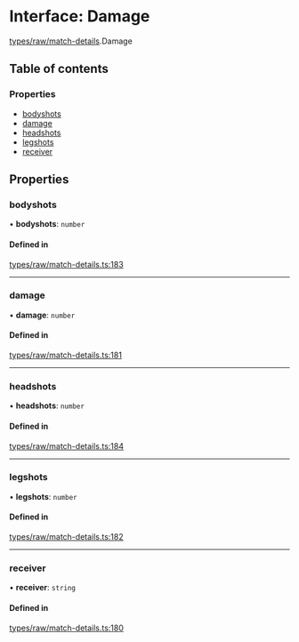 # Interface: Damage

[types/raw/match-details](../modules/types_raw_match_details.md).Damage

## Table of contents

### Properties

- [bodyshots](types_raw_match_details.Damage.md#bodyshots)
- [damage](types_raw_match_details.Damage.md#damage)
- [headshots](types_raw_match_details.Damage.md#headshots)
- [legshots](types_raw_match_details.Damage.md#legshots)
- [receiver](types_raw_match_details.Damage.md#receiver)

## Properties

### bodyshots

• **bodyshots**: `number`

#### Defined in

[types/raw/match-details.ts:183](https://github.com/jameslinimk/unofficial-valorant-api/blob/1def087/package/src/types/raw/match-details.ts#L183)

___

### damage

• **damage**: `number`

#### Defined in

[types/raw/match-details.ts:181](https://github.com/jameslinimk/unofficial-valorant-api/blob/1def087/package/src/types/raw/match-details.ts#L181)

___

### headshots

• **headshots**: `number`

#### Defined in

[types/raw/match-details.ts:184](https://github.com/jameslinimk/unofficial-valorant-api/blob/1def087/package/src/types/raw/match-details.ts#L184)

___

### legshots

• **legshots**: `number`

#### Defined in

[types/raw/match-details.ts:182](https://github.com/jameslinimk/unofficial-valorant-api/blob/1def087/package/src/types/raw/match-details.ts#L182)

___

### receiver

• **receiver**: `string`

#### Defined in

[types/raw/match-details.ts:180](https://github.com/jameslinimk/unofficial-valorant-api/blob/1def087/package/src/types/raw/match-details.ts#L180)
